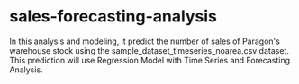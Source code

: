 # sales-forecasting-analysis
In this analysis and modeling, it predict the number of sales of Paragon's warehouse stock using the sample_dataset_timeseries_noarea.csv dataset. This prediction will use Regression Model with Time Series and Forecasting Analysis.
